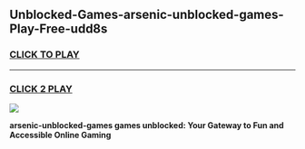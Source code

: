 
## Unblocked-Games-arsenic-unblocked-games-Play-Free-udd8s
<h3>
<a href="https://premium76.site?title=arsenic-unblocked-games&ref=24M">CLICK TO PLAY</a></h3>
<hr>

<h3>
<a href="https://premium76.site?title=arsenic-unblocked-games&ref=24M">CLICK 2 PLAY</a>
  
</h3>

<a href="https://premium76.site?title=arsenic-unblocked-games&ref=24M"><img src="https://clearcache.store/games.png"></a>


**arsenic-unblocked-games games unblocked: Your Gateway to Fun and Accessible Online Gaming**
